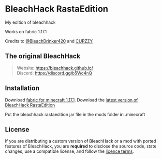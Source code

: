 
# BleachHack RastaEdition

My edition of bleachhack

Works on fabric 1.17.1

Credits to [@BleachDrinker420](https://github.com/BleachDrinker420) and [CUPZZY](https://cupzyy.tk/)

## The original BleachHack
> Website: https://bleachhack.github.io/  
> Discord: https://discord.gg/b5Wc4nQ

## Installation

Download [fabric for minecraft 1.17.1](https://fabricmc.net/use/).
Download the [latest version of BleachHack RastaEdition](https://github.com/opfromthestart/BleachHack-RastaEdition/releases)

Put the bleachhack rastaedition jar file in the mods folder in .minecraft

## License

If you are distributing a custom version of BleachHack or a mod with ported features of BleachHack, you are **required** to disclose the source code, state changes, use a compatible license, and follow the [licence terms](https://github.com/BleachDrinker420/BleachHack/blob/master/LICENSE).

